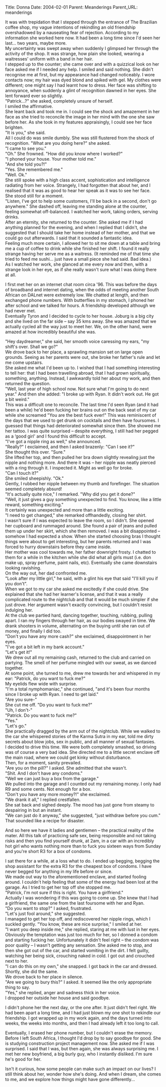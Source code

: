 Title: Donna 
Date: 2004-02-01
Parent: Meanderings
Parent_URL: meanderings

It was with trepidation that I stepped through the entrance of The Brazilian coffee shop, my vague intentions of rekindling an old friendship overshadowed by a nauseating fear of rejection.  According to my information she worked here now.  It had been a long time since I'd seen her last... two years, maybe more.  
My uncertainty was swept away when suddenly I glimpsed her through the activity of the shop.  It was strange, how plain she looked, wearing a waitresses' uniform with a band in her hair.  
I stepped up to the counter; she came over and with a quizzical look on her face asked me if I needed any help.  I smiled and said nothing.  She didn't recognise me at first, but my appearance had changed noticeably.  I wore contacts now; my hair was dyed blond and spiked with gel.  My clothes were different; one might say I had learnt how to dress.
Her face was shifting to annoyance, when suddenly a glint of recognition dawned in her eyes.  She lent forward ever so slightly.  
"Patrick...?" she asked, completely unsure of herself.  
I smiled the affirmative.  
She leant back and took me in.  I could see the shock and amazement in her face as she tried to reconcile the image in her mind with the one she saw before her.  As she took in my features appraisingly, I could see her face brighten.  
"It is you," she said.  
All I could do was smile dumbly.  She was still flustered from the shock of recognition.
"What are you doing here?" she asked.  
"I came to see you."  
"Oh."  She frowned.  "How did you know where I worked?"  
"I phoned your house.  Your mother told me."  
"And she told you?!"  
"Yes.  She remembered me."  
"Well.  Ok."  
She still spoke with a high class accent, sophistication and intelligence radiating from her voice.  Strangely, I had forgotten that about her, and I realised that it was as good to hear her speak as it was to see her face.  
She stood still for a moment.  
"Listen, I've got to help some customers, I'll be back in a second, don't go anywhere."
She dashed off, leaving me standing alone at the counter, feeling somewhat off-balanced.  I watched her work, taking orders, serving drinks.  
After an eternity, she returned to the counter.  She asked me if I had anything planned for the evening, and when I replied that I didn't, she suggested that I should take her home instead of her mother, and that we could go out afterwards.  I said that it sounded a fantastic idea.  
Feeling much more certain, I allowed her to sit me down at a table and bring me a cup of coffee to drink while she finished her shift.  I found it really strange having her serve me as a waitress.  (It reminded me of that time she tried to feed me sushi... just have a small piece she had said.  Bad idea.)  
As I watched her work, she glanced at me every now and then, with a strange look in her eye, as if she really wasn't sure what I was doing there at all.  
 
I first met her on an internet chat room circa '96.  This was before the days of broadband and internet dating, when the odds of meeting another South African on DALnet were extremely low.  We chatted at length, and then exchanged phone numbers.  With butterflies in my stomach, I phoned her after school and we talked for hours.  A friendship developed although we had never met.  
Eventually Tyron and I decided to cycle to her house.  Joburg is a big city and she lived on the far side – say 35 kms away.   She was amazed that we actually cycled all the way just to meet her.  We, on the other hand, were amazed at how incredibly beautiful she was.
 
"Hey daydreamer," she said, her smooth voice caressing my ears, "my shift's over.  Shall we go?"  
We drove back to her place, a sprawling mansion set on large open grounds.  Seeing as her parents were out, she broke her father's rule and let me come upstairs.  
She asked me what I'd been up to.  I wished that I had something interesting to tell her: that I had been travelling abroad, that I had grown spiritually, something, anything.   Instead, I awkwardly told her about my work, and then returned the question.  
"Well, last year of high school now.  Not sure what I'm going to do next year."  And then she added: "I broke up with Ryan.  It didn't work out.  He got a bit weird."  
This was a difficult one to reconcile.  The last time I'd seen Ryan (and it had been a while) he'd been fucking her brains out on the back seat of my car while she screamed "You are the best fuck ever!"  This was reminiscent of the days that we used to get drunk on cocktails and then have foursomes.  I guessed that things had deteriorated somewhat since then.
She showed me her tattoo.  I was quite surprised – despite everything, I still had her pegged as a ‘good girl' and I found this difficult to accept.  
"I've got a nipple ring as well," she announced.  
"Really?" I exclaimed, and then I asked brazenly: "Can I see it?"  
She thought this over.  "Sure."  
She lifted her top, and then pulled her bra down slightly revealing just the nipple and nothing more.  And there it was – her nipple was neatly pierced with a ring through it.  I inspected it.  Might as well go for broke.  
"Can I touch it?"  
She smiled sheepishly.  "Ok."  
Gently, I rubbed her nipple between my thumb and forefinger.  The situation seemed completely absurd!  
"It's actually quite nice," I remarked.  "Why did you get it done?"  
"Well, it just gives a guy something unexpected to find.  You know, like a little reward, something exciting."  
It certainly was unexpected and more than a little exciting.  
"I need to get changed," she remarked offhandedly, closing her shirt.  
I wasn't sure if I was expected to leave the room, so I didn't.  She opened her cupboard and rummaged around.  She found a pair of jeans and pulled them up under her skirt, which she then removed.  I was a bit disappointed – somehow I had expected a show.  When she started choosing bras I thought things were about to get interesting, but her parents returned and I was forced to hurry downstairs before they came inside.  
Her mother was cool towards me, her father downright frosty.  I chatted to them for a while in the kitchen while she did what all girls must (i.e. don make up, spray perfume, paint nails, etc).  Eventually she came downstairs looking ravishing.  
On the way out, her dad confronted me.  
"Look after my little girl," he said, with a glint his eye that said "I'll kill you if you don't".  
When we got to my car she asked me excitedly if she could drive.  She explained that she had her learner's license, and that it was a really complicated route to the nightclub and that it would be much simpler if she just drove.  Her argument wasn't exactly convincing, but I couldn't resist indulging her.  
At the club we partied hard, dancing together, touching, rubbing, pulling apart.  I ran my fingers through her hair, as our bodies swayed in time.  We drank shooters in volume, alternating on the buying until she ran out of money, and finally I did too.  
"Don't you have any more cash?" she exclaimed, disappointment in her eyes.  
"I've got a bit left in my bank account."  
"Let's get it!"  
We drew out all my remaining cash, returned to the club and carried on partying.  The smell of her perfume mingled with our sweat, as we danced together.  
At some point, she turned to me, drew me towards her and whispered in my ear: "Patrick, do you want to fuck me?"  
My eyelids flew wide with surprise.  
"I'm a total nymphomaniac," she continued, "and it's been four months since I broke up with Ryan.  I need to get laid."  
"Are you sure-"  
She cut me off.  "Do you want to fuck me?"  
"Uh, I don't-"  
"Patrick.  Do you want to fuck me?"  
"Yes."  
"Let's go."  
She practically dragged by the arm out of the nightclub.  While we walked to the car she whispered stories of the Karma Sutra in my ear, told me dirty secrets about blow jobs, sex in public, and all manner of sexual fantasies.  
I decided to drive this time.  We were both completely smashed, so driving was of course a very bad idea.  She directed me to a little secret enclave off the main road, where we could get kinky without disturbance.  
Then, for a moment, sanity prevailed.  
"Are you on the pill?" I asked.  She admitted that she wasn't.  
"Shit.  And I don't have any condoms."  
"Well we can just buy a box from the garage."  
We pulled into the garage and I counted out my remaining money.  I only had R9 and some cents.  Not enough for a box.  
"Don't you have any more money?!" she exclaimed.  
"We drank it all," I replied crestfallen.  
She sat back and sighed deeply.  The mood has just gone from steamy to despairing in but an instant.  
"We can just do it anyway," she suggested, "just withdraw before you cum."  
That sounded like a recipe for disaster.
 
And so here we have it ladies and gentlemen – the practical reality of the mater.  All this talk of practicing safe sex, being responsible and not taking risks and then you find yourself drunk, at 2am, in a car with an incredibly hot girl who wants nothing more than to fuck you sixteen ways from Sunday and you're short R3 for a box of condoms.
 
I sat there for a while, at a loss what to do.  I ended up begging, begging the shop assistant for the extra R3 for the cheapest box of condoms.  I have never begged for anything in my life before or since.  
We made out way to the aforementioned enclave, and started fooling around.  I couldn't help feeling that some of the energy had been lost at the garage.  As I tried to get her top off she stopped me.  
"Patrick, I'm not sure if this is right.  You have a girlfriend."  
Actually I was wondering if this was going to come up.  She knew that I had a girlfriend, the same one from the last foursome with her and Ryan.  
"Do you want to stop?" I asked, frustrated.  
"Let's just fool around," she suggested.  
I managed to get her top off, and rediscovered her nipple rings, which I suckled gently.
"You know, these are nice surprise," I smiled at her.  
"I want you deep inside me," she replied, staring at me with lust in her eyes.  Obviously the temptation was just too much for her, so I donned a condom and starting fucking her.  Unfortunately it didn't feel right – the condom was poor quality – I wasn't getting any sensation.  She asked me to stop, and then she got out of the car, and started vomiting in the dirt.  I felt guilty, watching her being sick, crouching naked in cold.  I got out and crouched next to her.  
"I can do this on my own," she snapped.  I got back in the car and dressed.  Shortly, she did the same.  
We drove back to her place in silence.  
"Are we going to bury this?" I asked.  It seemed like the only appropriate thing to say.  
"Yes," she replied, anger and sadness thick in her voice.  
I dropped her outside her house and said goodbye.
 
I didn't phone her the next day, or the one after.  It just didn't feel right.  We had been apart a long time, and I had just blown my one shot to rekindle our friendship.  I got wrapped up in my work again, and the days turned into weeks, the weeks into months, and then I had already left it too long to call.
 
Eventually, I erased her phone number, but I couldn't erase the memory.  Before I left South Africa, I thought I'd drop by to say goodbye for good.  She is studying construction project management now.  She asked me if I was surprised.  I said that I was, but then again, she was always surprising me.  I met her new boyfriend, a big burly guy, who I instantly disliked.  I'm sure he's good for her.
 
Isn't it curious, how some people can make such an impact on our lives?  I still think about her, wonder how she's doing.  And when I dream, she comes to me, and we explore how things might have gone differently...